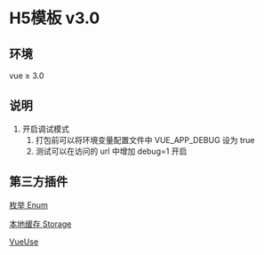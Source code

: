 # H5模板 v3.0

## 环境

vue ≥ 3.0

## 说明
1. 开启调试模式
   1. 打包前可以将环境变量配置文件中 VUE_APP_DEBUG 设为 true
   2. 测试可以在访问的 url 中增加 debug=1 开启

## 第三方插件

[枚举 Enum](https://www.npmjs.com/package/xy-enum)

[本地缓存 Storage](https://www.npmjs.com/package/xy-storage)

[VueUse](https://vueuse.org)
